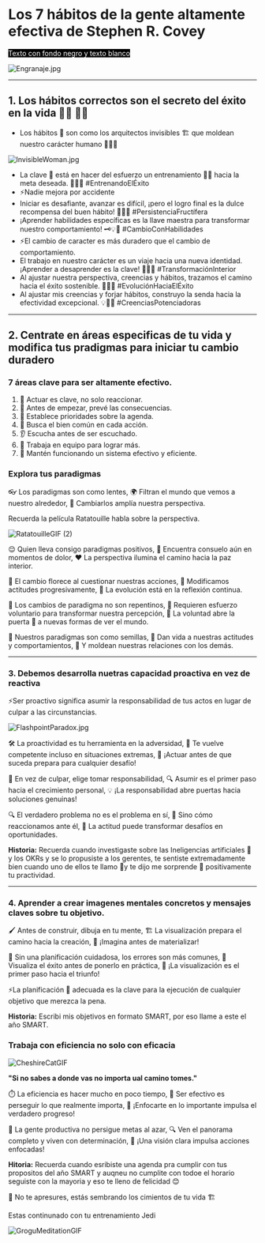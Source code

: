# Los 7 hábitos de la gente altamente efectiva de Stephen R. Covey

<span style="background-color: black; color: white;">Texto con fondo negro y texto blanco</span>

![Engranaje.jpg](Engranaje.jpg)

---

## 1. Los hábitos correctos son el secreto del éxito en la vida 🌟🔄 💪🎯


- Los hábitos 💫 son como los arquitectos invisibles 🏗️ que moldean nuestro carácter humano 🧠💪🌟


![InvisibleWoman.jpg](InvisibleWoman.jpg)


- La clave 🔑 está en hacer del esfuerzo un entrenamiento 🏋🏽 hacia la meta deseada. 💃✨🎯 #EntrenandoElÉxito
- ⚡Nadie mejora por accidente
- Iniciar es desafiante, avanzar es difícil, ¡pero el logro final es la dulce recompensa del buen hábito! 🚀💪😊 #PersistenciaFructífera
- ¡Aprender habilidades específicas es la llave maestra para transformar nuestro comportamiento! 🗝️💡🔄 #CambioConHabilidades
- ⚡El cambio de caracter es más duradero que el cambio de comportamiento.
- El trabajo en nuestro carácter es un viaje hacia una nueva identidad. ¡Aprender a desaprender es la clave! 🔄🚀🧠 #TransformaciónInterior
- Al ajustar nuestra perspectiva, creencias y hábitos, trazamos el camino hacia el éxito sostenible. 🌟🔄🚀 #EvoluciónHaciaElÉxito
- Al ajustar mis creencias y forjar hábitos, construyo la senda hacia la efectividad excepcional. 💡🌟💪 #CreenciasPotenciadoras
---

## 2. Centrate en áreas especificas de tu vida y modifica tus pradigmas para iniciar tu cambio duradero

### 7 áreas clave para ser altamente efectivo.

1. 🌟 Actuar es clave, no solo reaccionar.
2. 🔮 Antes de empezar, prevé las consecuencias.
3. 🎯 Establece prioridades sobre la agenda.
4. 🤝 Busca el bien común en cada acción.
5. 👂 Escucha antes de ser escuchado.
6. 🤝 Trabaja en equipo para lograr más.
7. 🔧 Mantén funcionando un sistema efectivo y eficiente.


### Explora tus paradigmas

👓 Los paradigmas son como lentes,
🌍 Filtran el mundo que vemos a nuestro alrededor,
🧐 Cambiarlos amplía nuestra perspectiva.

Recuerda la película Ratatouille habla sobre la perspectiva. 

![RatatouilleGIF (2)](https://github.com/Freddy875/Los-7-h-bitos-de-la-gente-altamente-efectiva/assets/60365437/37f13cd4-2903-4726-96e8-2c4775a7e811)

😌 Quien lleva consigo paradigmas positivos,
🌈 Encuentra consuelo aún en momentos de dolor,
❤️ La perspectiva ilumina el camino hacia la paz interior.

🔄 El cambio florece al cuestionar nuestras acciones,
🤔 Modificamos actitudes progresivamente,
🌱 La evolución está en la reflexión continua.


🔄 Los cambios de paradigma no son repentinos,
🧠 Requieren esfuerzo voluntario para transformar nuestra percepción,
🌟 La voluntad abre la puerta 🚪 a nuevas formas de ver el mundo.

🌟 Nuestros paradigmas son como semillas,
🌱 Dan vida a nuestras actitudes y comportamientos,
🤝 Y moldean nuestras relaciones con los demás.

---

### 3. Debemos desarrolla nuetras capacidad proactiva en vez de reactiva

⚡Ser proactivo significa asumir la responsabilidad de tus actos en lugar de culpar a las circunstancias. 

![FlashpointParadox.jpg](FlashpointParadox.jpg)


🛠️ La proactividad es tu herramienta en la adversidad,
🧭 Te vuelve competente incluso en situaciones extremas,
💪 ¡Actuar antes de que suceda prepara para cualquier desafío!

🤝 En vez de culpar, elige tomar responsabilidad,
🔍 Asumir es el primer paso hacia el crecimiento personal,
💡 ¡La responsabilidad abre puertas hacia soluciones genuinas!

🔍 El verdadero problema no es el problema en sí,
🧘 Sino cómo reaccionamos ante él,
🌟 La actitud puede transformar desafíos en oportunidades.


**Historia:** Recuerda cuando investigaste sobre las Ineligencias artificiales 🤖 y los OKRs y se lo propusiste a los gerentes, te sentiste extremadamente bien cuando uno de ellos te llamo 📱y te dijo me sorprende 🎁 positivamente tu practividad. 

---

### 4. Aprender a crear imagenes mentales concretos y mensajes claves sobre tu objetivo. 

🖌️ Antes de construir, dibuja en tu mente,
🏗️ La visualización prepara el camino hacia la creación,
🤔 ¡Imagina antes de materializar!
   
📝 Sin una planificación cuidadosa, los errores son más comunes,
🎯 Visualiza el éxito antes de ponerlo en práctica,
🌟 ¡La visualización es el primer paso hacia el triunfo!

⚡La planificación 📝 adecuada es la clave para la ejecución de cualquier objetivo que merezca la pena. 

**Historia:** Escribi mis objetivos en formato SMART, por eso llame a este el año SMART. 

### Trabaja con eficiencia no solo con eficacia

![CheshireCatGIF](https://github.com/Freddy875/Los-7-h-bitos-de-la-gente-altamente-efectiva/assets/60365437/6f9f46ee-1fe3-4016-800b-7a8e26849234)

**"Si no sabes a donde vas no importa ual camino tomes."**

⏱️ La eficiencia es hacer mucho en poco tiempo,
🎯 Ser efectivo es perseguir lo que realmente importa,
🌟 ¡Enfocarte en lo importante impulsa el verdadero progreso!

🚀 La gente productiva no persigue metas al azar,
🔍 Ven el panorama completo y viven con determinación,
🌅 ¡Una visión clara impulsa acciones enfocadas!

**Hitoria:** Recuerda cuando esribiste una agenda pra cumplir con tus propositos del año SMART y auqneu no cumplite con todoe el horario seguiste con la mayoria y eso te lleno de felicidad 😊


🌱 No te apresures, estás sembrando los cimientos de tu vida 🏗️

Estas continunado con tu entrenamiento Jedi 

![GroguMeditationGIF](https://github.com/Freddy875/Los-7-h-bitos-de-la-gente-altamente-efectiva/assets/60365437/798340d7-7247-4683-9ea1-2ccea792366b)







